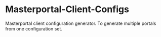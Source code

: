 # Masterportal-Client-Configs
Masterportal client configuration generator. To generate multiple portals from one configuration set.
